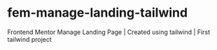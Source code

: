 # fem-manage-landing-tailwind
Frontend Mentor Manage Landing Page | Created using tailwind | First tailwind project

